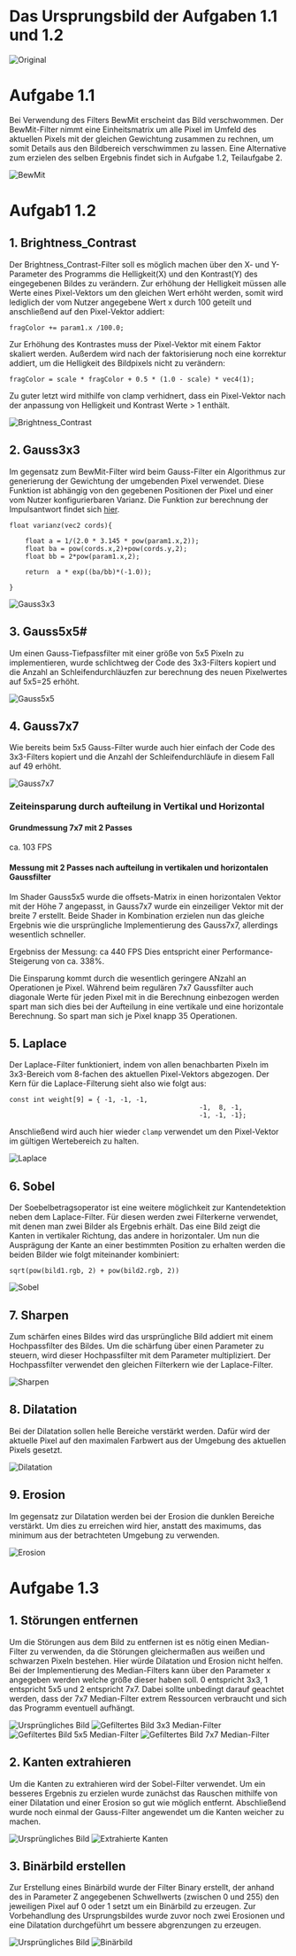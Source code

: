 # Das Ursprungsbild der Aufgaben 1.1 und 1.2

![Original](Images/orginal.PNG)

# Aufgabe 1.1
Bei Verwendung des Filters BewMit erscheint das Bild verschwommen. Der BewMit-Filter nimmt eine Einheitsmatrix um alle Pixel im Umfeld des aktuellen Pixels mit der gleichen Gewichtung zusammen zu rechnen, um somit Details aus den Bildbereich verschwimmen zu lassen. Eine Alternative zum erzielen des selben Ergebnis findet sich in Aufgabe 1.2, Teilaufgabe 2.

![BewMit](Images/BewMit.PNG)

# Aufgab1 1.2

## 1. Brightness_Contrast
Der Brightness_Contrast-Filter soll es möglich machen über den X- und Y-Parameter des Programms die Helligkeit(X) und den Kontrast(Y) des eingegebenen Bildes zu verändern.
Zur erhöhung der Helligkeit müssen alle Werte eines Pixel-Vektors um den gleichen Wert erhöht werden, somit wird lediglich der vom Nutzer angegebene Wert x durch 100 geteilt und anschließend auf den Pixel-Vektor addiert:

`fragColor += param1.x /100.0;`

Zur Erhöhung des Kontrastes muss der Pixel-Vektor mit einem Faktor skaliert werden. Außerdem wird nach der faktorisierung noch eine korrektur addiert, um die Helligkeit des Bildpixels nicht zu verändern:

`fragColor = scale * fragColor + 0.5 * (1.0 - scale) * vec4(1);`

Zu guter letzt wird mithilfe von clamp verhidnert, dass ein Pixel-Vektor nach der anpassung von Helligkeit und Kontrast Werte > 1 enthält.

![Brightness_Contrast](Images/BrightContr.PNG)

## 2. Gauss3x3
Im gegensatz zum BewMit-Filter wird beim Gauss-Filter ein Algorithmus zur generierung der Gewichtung der umgebenden Pixel verwendet. Diese Funktion ist abhängig von den gegebenen Positionen der Pixel und einer vom Nutzer konfigurierbaren Varianz. Die Funktion zur berechnung der Impulsantwort findet sich [hier](https://de.wikipedia.org/wiki/Gau%C3%9F-Filter#Bildverarbeitung).

```
float varianz(vec2 cords){

	float a = 1/(2.0 * 3.145 * pow(param1.x,2));
	float ba = pow(cords.x,2)+pow(cords.y,2);
	float bb = 2*pow(param1.x,2);

	return  a * exp((ba/bb)*(-1.0));

}
```

![Gauss3x3](Images/Gauss33.PNG)

## 3. Gauss5x5#

Um einen Gauss-Tiefpassfilter mit einer größe von 5x5 Pixeln zu implementieren, wurde schlichtweg der Code des 3x3-Filters kopiert und die Anzahl an Schleifendurchläuzfen zur berechnung des neuen Pixelwertes auf 5x5=25 erhöht.

![Gauss5x5](Images/Gauss55.PNG)

## 4. Gauss7x7
Wie bereits beim 5x5 Gauss-Filter wurde auch hier einfach der Code des 3x3-Filters kopiert und die Anzahl der Schleifendurchläufe in diesem Fall auf 49 erhöht.

![Gauss7x7](Images/Gauss77.PNG)

### Zeiteinsparung durch aufteilung in Vertikal und Horizontal

#### Grundmessung 7x7 mit 2 Passes
ca. 103 FPS

#### Messung mit 2 Passes nach aufteilung in vertikalen und horizontalen Gaussfilter
Im Shader Gauss5x5 wurde die offsets-Matrix in einen horizontalen Vektor mit der Höhe 7 angepasst, in Gauss7x7 wurde ein einzeiliger Vektor mit der breite 7 erstellt. Beide Shader in Kombination erzielen nun das gleiche Ergebnis wie die ursprüngliche Implementierung des Gauss7x7, allerdings wesentlich schneller.

Ergebniss der Messung: ca 440 FPS
Dies entspricht einer Performance-Steigerung von ca. 338%.

Die Einsparung kommt durch die wesentlich geringere ANzahl an Operationen je Pixel. Während beim regulären 7x7 Gaussfilter auch diagonale Werte für jeden Pixel mit in die Berechnung einbezogen werden spart man sich dies bei der Aufteilung in eine vertikale und eine horizontale Berechnung. So spart man sich je Pixel knapp 35 Operationen.

## 5. Laplace
Der Laplace-Filter funktioniert, indem von allen benachbarten Pixeln im 3x3-Bereich vom 8-fachen des aktuellen Pixel-Vektors abgezogen. Der Kern für die Laplace-Filterung sieht also wie folgt aus:

```
const int weight[9] = { -1, -1, -1,
												-1,  8, -1,
												-1, -1, -1};
```

Anschließend wird auch hier wieder `clamp` verwendet um den Pixel-Vektor im gültigen Wertebereich zu halten.

![Laplace](Images/Laplace.PNG)

## 6. Sobel
Der Soebelbetragsoperator ist eine weitere möglichkeit zur Kantendetektion neben dem Laplace-Filter. Für diesen werden zwei Filterkerne verwendet, mit denen man zwei Bilder als Ergebnis erhält. Das eine Bild zeigt die Kanten in vertikaler Richtung, das andere in horizontaler. Um nun die Ausprägung der Kante an einer bestimmten Position zu erhalten werden die beiden Bilder wie folgt miteinander kombiniert:

```
sqrt(pow(bild1.rgb, 2) + pow(bild2.rgb, 2))
```

![Sobel](Images/Sobel.PNG)

## 7. Sharpen
Zum schärfen eines Bildes wird das ursprüngliche Bild addiert mit einem Hochpassfilter des Bildes. Um die schärfung über einen Parameter zu steuern, wird dieser Hochpassfilter mit dem Parameter multipliziert. Der Hochpassfilter verwendet den gleichen Filterkern wie der Laplace-Filter.

![Sharpen](Images/Sharpen.PNG)

## 8. Dilatation
Bei der Dilatation sollen helle Bereiche verstärkt werden. Dafür wird der aktuelle Pixel auf den maximalen Farbwert aus der Umgebung des aktuellen Pixels gesetzt.

![Dilatation](Images/Delatation.PNG)

## 9. Erosion
Im gegensatz zur Dilatation werden bei der Erosion die dunklen Bereiche verstärkt. Um dies zu erreichen wird hier, anstatt des maximums, das minimum aus der betrachteten Umgebung zu verwenden.

![Erosion](Images/Erosion.PNG)

# Aufgabe 1.3

## 1. Störungen entfernen
Um die Störungen aus dem Bild zu entfernen ist es nötig einen Median-Filter zu verwenden, da die Störungen gleichermaßen aus weißen und schwarzen Pixeln bestehen. Hier würde Dilatation und Erosion nicht helfen. Bei der Implementierung des Median-Filters kann über den Parameter x angegeben werden welche größe dieser haben soll. 0 entspricht 3x3, 1 entspricht 5x5 und 2 entspricht 7x7. Dabei sollte unbedingt darauf geachtet werden, dass der 7x7 Median-Filter extrem Ressourcen verbraucht und sich das Programm eventuell aufhängt.

![Ursprüngliches Bild](Images/TajMahalNoise.jpg)
![Gefiltertes Bild 3x3 Median-Filter](Images/Median33.PNG)
![Gefiltertes Bild 5x5 Median-Filter](Images/Median55.PNG)
![Gefiltertes Bild 7x7 Median-Filter](Images/Median77.PNG)

## 2. Kanten extrahieren
Um die Kanten zu extrahieren wird der Sobel-Filter verwendet. Um ein besseres Ergebnis zu erzielen wurde zunächst das Rauschen mithilfe von einer Dilatation und einer Erosion so gut wie möglich entfernt. Abschließend wurde noch einmal der Gauss-Filter angewendet um die Kanten weicher zu machen.

![Ursprüngliches Bild](Images/parts.jpg)
![Extrahierte Kanten](Images/PartsCorners.PNG)

## 3. Binärbild erstellen
Zur Erstellung eines Binärbild wurde der Filter Binary erstellt, der anhand des in Parameter Z angegebenen Schwellwerts (zwischen 0 und 255) den jeweiligen Pixel auf 0 oder 1 setzt um ein Binärbild zu erzeugen. Zur Vorbehandlung des Ursprungsbildes wurde zuvor noch zwei Erosionen und eine Dilatation durchgeführt um bessere abgrenzungen zu erzeugen.

![Ursprüngliches Bild](Images/rice.jpg)
![Binärbild](Images/RiceBin.PNG)
